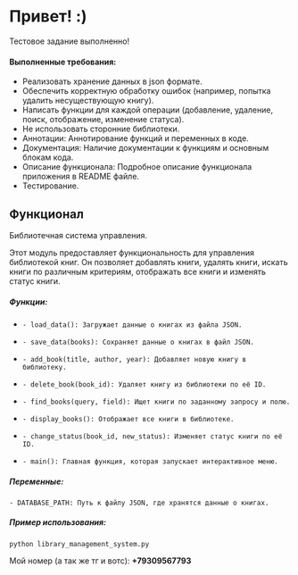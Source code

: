 # Привет! :)
Тестовое задание выполненно! 

#### Выполненные требования:

* Реализовать хранение данных в json формате.
* Обеспечить корректную обработку ошибок (например, попытка удалить несуществующую книгу).
* Написать функции для каждой операции (добавление, удаление, поиск, отображение, изменение статуса).
* Не использовать сторонние библиотеки.
* Аннотации: Аннотирование функций и переменных в коде.
* Документация: Наличие документации к функциям и основным блокам кода.
* Описание функционала: Подробное описание функционала приложения в README файле.
* Тестирование.

## Функционал

Библиотечная система управления.

Этот модуль предоставляет функциональность для управления библиотекой книг.
Он позволяет добавлять книги, удалять книги, искать книги по различным критериям,
отображать все книги и изменять статус книги.

##### Функции:
*     - load_data(): Загружает данные о книгах из файла JSON.
*     - save_data(books): Сохраняет данные о книгах в файл JSON.
*     - add_book(title, author, year): Добавляет новую книгу в библиотеку.
*     - delete_book(book_id): Удаляет книгу из библиотеки по её ID.
*     - find_books(query, field): Ищет книги по заданному запросу и полю.
*     - display_books(): Отображает все книги в библиотеке.
*     - change_status(book_id, new_status): Изменяет статус книги по её ID.
*     - main(): Главная функция, которая запускает интерактивное меню.

##### Переменные:

    - DATABASE_PATH: Путь к файлу JSON, где хранятся данные о книгах.

##### Пример использования:

    python library_management_system.py

Мой номер (а так же тг и вотс): **+79309567793**


